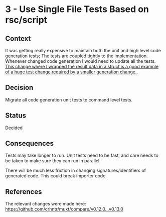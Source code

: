 # 3 - Use Single File Tests Based on rsc/script

## Context

It was getting really expensive to maintain both the unit and high level code generation tests;
The tests are coupled tightly to the implementation.
Whenever changed code generation I would need to update all the tests.     
[This change where I wrapped the result data in a struct is a good example of a huge test change required by a smaller generation change.](https://github.com/crhntr/muxt/commit/9306e6d4b37e343d4c84f3d70e04025c77e4c0db).

## Decision

Migrate all code generation unit tests to command level tests.

## Status

Decided

## Consequences

Tests may take longer to run.
Unit tests need to be fast, and care needs to be taken to make sure they can run in parallel.

There will be much less friction in changing signatures/identifiers of generated code.
This could break importer code.

## References

The relevant changes were made here: https://github.com/crhntr/muxt/compare/v0.12.0...v0.13.0